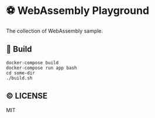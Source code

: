 # :soccer: WebAssembly Playground
The collection of WebAssembly sample.

## :wrench: Build

```
docker-compose build
docker-compose run app bash
cd some-dir
./build.sh
```

## :copyright: LICENSE
MIT
